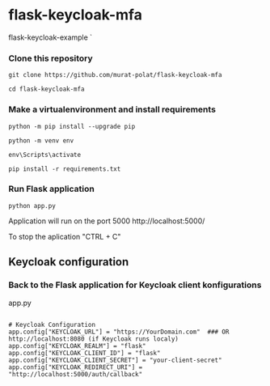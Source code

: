 # flask-keycloak-mfa
flask-keycloak-example
`

### Clone this repository

`git clone https://github.com/murat-polat/flask-keycloak-mfa`

`cd flask-keycloak-mfa`


### Make a virtualenvironment and install requirements


`python -m pip install --upgrade pip `

`python -m venv env`

`env\Scripts\activate`

`pip install -r requirements.txt`

### Run Flask application 

`python app.py`
 
Application will run on the port 5000 http://localhost:5000/


To stop the aplication "CTRL + C"


## Keycloak configuration




### Back to the Flask application for Keycloak client konfigurations

app.py

```

# Keycloak Configuration
app.config["KEYCLOAK_URL"] = "https://YourDomain.com"  ### OR  http://localhost:8080 (if Keycloak runs localy)
app.config["KEYCLOAK_REALM"] = "flask"
app.config["KEYCLOAK_CLIENT_ID"] = "flask"
app.config["KEYCLOAK_CLIENT_SECRET"] = "your-client-secret"
app.config["KEYCLOAK_REDIRECT_URI"] = "http://localhost:5000/auth/callback"




```


